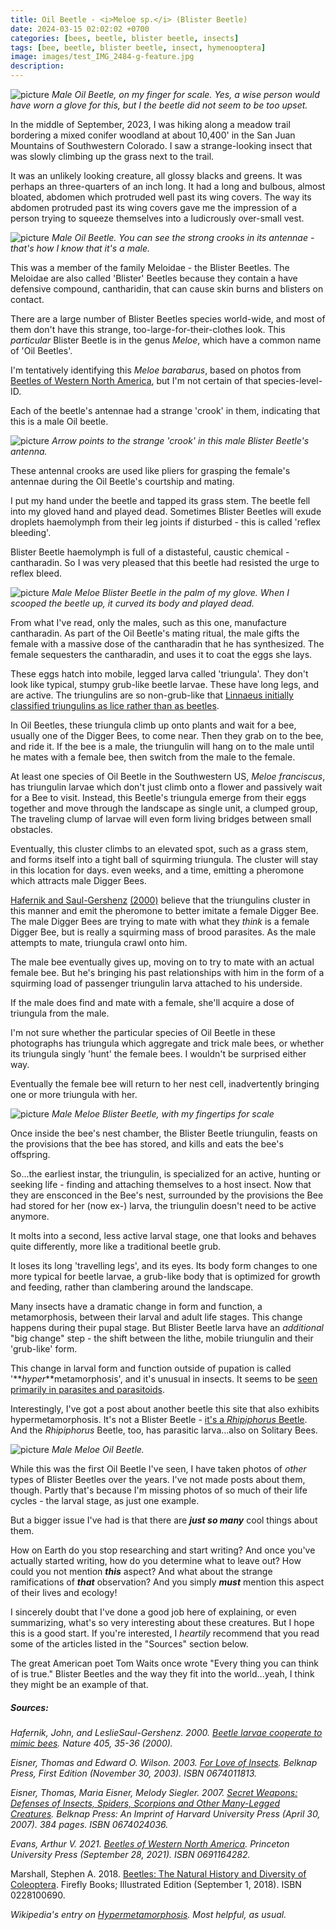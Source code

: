 ```yaml
---
title: Oil Beetle - <i>Meloe sp.</i> (Blister Beetle)
date: 2024-03-15 02:02:02 +0700
categories: [bees, beetle, blister beetle, insects]
tags: [bee, beetle, blister beetle, insect, hymenooptera]
image: images/test_IMG_2484-g-feature.jpg
description: 
---
```


![picture](images/test_IMG_2484-r.jpg)
*Male Oil Beetle, on my finger for scale. Yes, a wise person would have worn a glove for this, but I the beetle did not seem to be too upset.*

In the middle of September, 2023, I was hiking along a meadow trail bordering a mixed conifer woodland at about 10,400' in the San Juan Mountains of Southwestern Colorado. I saw a strange-looking insect that was slowly climbing up the grass next to the trail.

It was an unlikely looking creature, all glossy blacks and greens. It was perhaps an three-quarters of an inch long. It had a long and bulbous, almost bloated, abdomen which protruded well past its wing covers. The way its abdomen protruded past its wing covers gave me the impression of a person trying to squeeze themselves into a ludicrously over-small vest.

![picture](images/test_IMG_2465-r.jpg)
*Male Oil Beetle. You can see the strong crooks in its antennae - that's how I know that it's a male.*

This was a member of the family Meloidae - the Blister Beetles. The Meloidae are also called 'Blister' Beetles because they contain a have defensive compound, cantharidin, that can cause skin burns and blisters on contact.

There are a large number of Blister Beetles species world-wide, and most of them don't have this strange, too-large-for-their-clothes look. This _particular_ Blister Beetle is in the genus _Meloe_, which have a common name of 'Oil Beetles'.

I'm tentatively identifying this _Meloe barabarus_, based on photos from [Beetles of Western North America](https://www.amazon.com/gp/product/0691164282/), but I'm not certain of that species-level-ID.

Each of the beetle's antennae had a strange 'crook' in them, indicating that this is a male Oil beetle.

![picture](images/arrow.jpg)
*Arrow points to the strange 'crook' in this male Blister Beetle's antenna.*

These antennal crooks are used like pliers for grasping the female's antennae during the Oil Beetle's courtship and mating.

I put my hand under the beetle and tapped its grass stem. The beetle fell into my gloved hand and played dead. Sometimes Blister Beetles will exude droplets haemolymph from their leg joints if disturbed - this is called 'reflex bleeding'.

Blister Beetle haemolymph is full of a distasteful, caustic chemical - cantharadin. So I was very pleased that this beetle had resisted the urge to reflex bleed.

![picture](images/test_IMG_2469-r.jpg)
*Male _Meloe_ Blister Beetle in the palm of my glove. When I scooped the beetle up, it curved its body and played dead.*

From what I've read, only the males, such as this one, manufacture cantharadin. As part of the Oil Beetle's mating ritual, the male gifts the female with a massive dose of the cantharadin that he has synthesized. The female sequesters the cantharadin, and uses it to coat the eggs she lays.

These eggs hatch into mobile, legged larva called 'triungula'. They don't look like typical, stumpy grub-like beetle larvae. These have long legs, and are active. The triungulins are so non-grub-like that [Linnaeus initially classified triungulins as lice rather than as beetles](https://www.nature.com/articles/35011129).

In Oil Beetles, these triungula climb up onto plants and wait for a bee, usually one of the Digger Bees, to come near. Then they grab on to the bee, and ride it. If the bee is a male, the triungulin will hang on to the male until he mates with a female bee, then switch from the male to the female.

At least one species of Oil Beetle in the Southwestern US, _Meloe franciscus_, has triungulin larvae which don't just climb onto a flower and passively wait for a Bee to visit. Instead, this Beetle's triungula emerge from their eggs together and move through the landscape as single unit, a clumped group, The traveling clump of larvae will even form living bridges between small obstacles.

Eventually, this cluster climbs to an elevated spot, such as a grass stem, and forms itself into a tight ball of squirming triungula. The cluster will stay in this location for days. even weeks, and a time, emitting a pheromone which attracts male Digger Bees.

[Hafernik and Saul-](https://www.nature.com/articles/35011129)[Gershenz](https://www.nature.com/articles/35011129) [(2000)](https://www.nature.com/articles/35011129) believe that the triungulins cluster in this manner and emit the pheromone to better imitate a female Digger Bee. The male Digger Bees are trying to mate with what they _think_ is a female Digger Bee, but is really a squirming mass of brood parasites. As the male attempts to mate, triungula crawl onto him.

The male bee eventually gives up, moving on to try to mate with an actual female bee. But he's bringing his past relationships with him in the form of a squirming load of passenger triungulin larva attached to his underside.

If the male does find and mate with a female, she'll acquire a dose of triungula from the male.

I'm not sure whether the particular species of Oil Beetle in these photographs has triungula which aggregate and trick male bees, or whether its triungula singly 'hunt' the female bees. I wouldn't be surprised either way.

Eventually the female bee will return to her nest cell, inadvertently bringing one or more triungula with her.

![picture](images/test_IMG_2476-r.jpg)
*Male _Meloe_ Blister Beetle, with my fingertips for scale*

Once inside the bee's nest chamber, the Blister Beetle triungulin, feasts on the provisions that the bee has stored, and kills and eats the bee's offspring.

So...the earliest instar, the triungulin, is specialized for an active, hunting or seeking life - finding and attaching themselves to a host insect. Now that they are ensconced in the Bee's nest, surrounded by the provisions the Bee had stored for her (now ex-) larva, the triungulin doesn't need to be active anymore.

It molts into a second, less active larval stage, one that looks and behaves quite differently, more like a traditional beetle grub.

It loses its long 'travelling legs', and its eyes. Its body form changes to one more typical for beetle larvae, a grub-like body that is optimized for growth and feeding, rather than clambering around the landscape.

Many insects have a dramatic change in form and function, a metamorphosis, between their larval and adult life stages. This change happens during their pupal stage. But Blister Beetle larva have an _additional_ "big change" step - the shift between the lithe, mobile triungulin and their 'grub-like' form.

This change in larval form and function outside of pupation is called '**_hyper_**metamorphosis', and it's unusual in insects. It seems to be [seen primarily in parasites and parasitoids](https://en.wikipedia.org/wiki/Hypermetamorphosis).

Interestingly, I've got a post about another beetle this site that also exhibits hypermetamorphosis. It's not a Blister Beetle - [it's a _Rhipiphorus_ Beetle](https://tightloop.com/blog/2020/11/03/ripiphorus-beetle/). And the _Rhipiphorus_ Beetle, too, has parasitic larva...also on Solitary Bees.

![picture](images/test_IMG_2480-r.jpg)
*Male _Meloe_ Oil Beetle.*

While this was the first Oil Beetle I've seen, I have taken photos of _other_ types of Blister Beetles over the years. I've not made posts about them, though. Partly that's because I'm missing photos of so much of their life cycles - the larval stage, as just one example.

But a bigger issue I've had is that there are _**just so many**_ cool things about them.

How on Earth do you stop researching and start writing? And once you've actually started writing, how do you determine what to leave out? How could you not mention **_this_** aspect? And what about the strange ramifications of **_that_** observation? And you simply _**must**_ mention this aspect of their lives and ecology!

I sincerely doubt that I've done a good job here of explaining, or even summarizing, what's so very interesting about these creatures. But I hope this is a good start. If you're interested, I _heartily_ recommend that you read some of the articles listed in the "Sources" section below.

The great American poet Tom Waits once wrote "Every thing you can think of is true." Blister Beetles and the way they fit into the world...yeah, I think they might be an example of that.

##### _Sources:_

_Hafernik, John, and LeslieSaul-Gershenz. 2000. [Beetle larvae cooperate to mimic bees](https://www.nature.com/articles/35011129). Nature 405, 35-36 (2000)._

_Eisner, Thomas and Edward O. Wilson. 2003. [For Love of Insects](https://www.amazon.com/Love-Insects-Thomas-Eisner/dp/0674011813). Belknap Press, First Edition (November 30, 2003). ISBN 0674011813._

_Eisner, Thomas, Maria Eisner, Melody Siegler. 2007. [Secret Weapons: Defenses of Insects, Spiders, Scorpions and Other Many-Legged Creatures](https://www.amazon.com/Secret-Weapons-Scorpions-Many-Legged-Creatures/dp/0674024036). Belknap Press: An Imprint of Harvard University Press (April 30, 2007). 384 pages. ISBN  0674024036._

_Evans, Arthur V. 2021. [Beetles of Western North America](https://www.amazon.com/gp/product/0691164282/). Princeton University Press (September 28, 2021). ISBN 0691164282._

Marshall, Stephen A. 2018. [Beetles: The Natural History and Diversity of Coleoptera](https://www.amazon.com/Beetles-Natural-History-Diversity-Coleoptera/dp/0228100690). Firefly Books; Illustrated Edition (September 1, 2018). ISBN 0228100690.

_Wikipedia's entry on [Hypermetamorphosis](https://en.wikipedia.org/wiki/Hypermetamorphosis). Most helpful, as usual._
